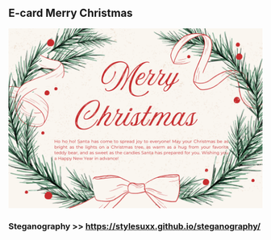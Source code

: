 ## E-card Merry Christmas
![B.png](./img/Merry_Christmas.png)

### Steganography >> https://stylesuxx.github.io/steganography/
